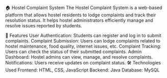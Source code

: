 🏠 Hostel Complaint System
The Hostel Complaint System is a web-based platform that allows hostel residents to lodge complaints and track their resolution status. It helps hostel administrators efficiently manage and resolve issues reported by students.

📌 Features
User Authentication: Students can register and log in to submit complaints.
Complaint Submission: Users can lodge complaints related to hostel maintenance, food quality, internet issues, etc.
Complaint Tracking: Users can check the status of their submitted complaints.
Admin Dashboard: Hostel admins can view, manage, and resolve complaints.
Notifications: Users receive updates on complaint status.
🛠️ Technologies Used
Frontend: HTML, CSS, JavaScript
Backend: Java
Database: MySQL
